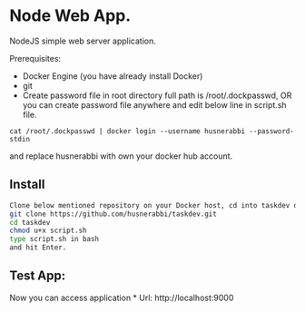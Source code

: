 Node Web App.
========
NodeJS simple web server application.


Prerequisites:

* Docker Engine (you have already install Docker)
* git
* Create password file in root directory full path is /root/.dockpasswd, OR you can create password file anywhere 
and edit below line in script.sh file. 

`cat /root/.dockpasswd | docker login --username husnerabbi --password-stdin`

and replace husnerabbi with own your docker hub account.

## Install
```bash
Clone below mentioned repository on your Docker host, cd into taskdev directory.
git clone https://github.com/husnerabbi/taskdev.git
cd taskdev
chmod u+x script.sh 
type script.sh in bash 
and hit Enter.
```

## Test App:
Now you can access application * Url: http://localhost:9000
